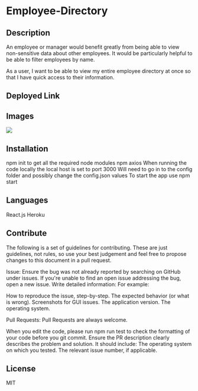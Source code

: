# Employee-Directory

## Description

An employee or manager would benefit greatly from being able to view non-sensitive data about other employees. It would be particularly helpful to be able to filter employees by name.

As a user, I want to be able to view my entire employee directory at once so that I have quick access to their information.

## Deployed Link

## Images

![](/public/)

## Installation

npm init to get all the required node modules
npm axios
When running the code locally the local host is set to port 3000
Will need to go in to the config folder and possibly change the config.json values
To start the app use npm start

## Languages

React.js
Heroku

## Contribute

The following is a set of guidelines for contributing. These are just guidelines, not rules, so use your best judgement and feel free to propose changes to this document in a pull request.

Issue: Ensure the bug was not already reported by searching on GitHub under issues. If you're unable to find an open issue addressing the bug, open a new issue. Write detailed information: For example:

How to reproduce the issue, step-by-step. The expected behavior (or what is wrong). Screenshots for GUI issues. The application version. The operating system.

Pull Requests: Pull Requests are always welcome.

When you edit the code, please run npm run test to check the formatting of your code before you git commit. Ensure the PR description clearly describes the problem and solution. It should include: The operating system on which you tested. The relevant issue number, if applicable.

## License

MIT
